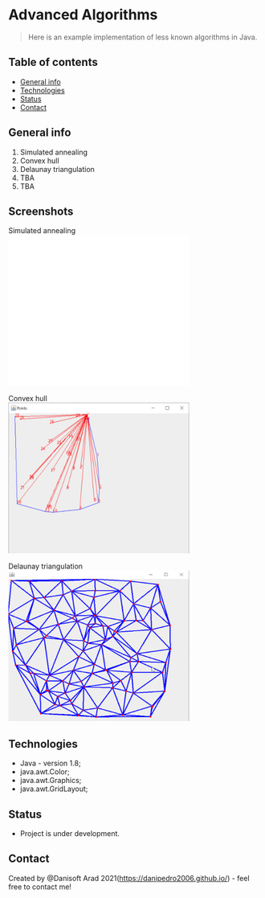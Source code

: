 # Advanced Algorithms
> Here is an example implementation of less known algorithms in Java.

## Table of contents
* [General info](#general-info)
* [Technologies](#technologies)
* [Status](#status)
* [Contact](#contact)

## General info
1. Simulated annealing 
1. Convex hull
2. Delaunay triangulation
3. TBA
4. TBA




## Screenshots  
Simulated annealing  
<img src=https://github.com/danipedro2006/Advanced-Algorithms/blob/main/src/resorces/c852796b.gif width="360" height="300">  

Convex hull  
<img src=https://github.com/danipedro2006/Advanced-Algorithms/blob/main/src/resorces/javaw_C3PJA15HyF.png width="360" height="300">  

Delaunay triangulation  
<img src=https://github.com/danipedro2006/Advanced-Algorithms/blob/main/src/resorces/maJKGqaelf.png width="360" height="300">  

## Technologies
* Java - version 1.8;
* java.awt.Color;
* java.awt.Graphics;
* java.awt.GridLayout;


## Status
* Project is under development. 

## Contact
Created by @Danisoft Arad 2021(https://danipedro2006.github.io/) - feel free to contact me!